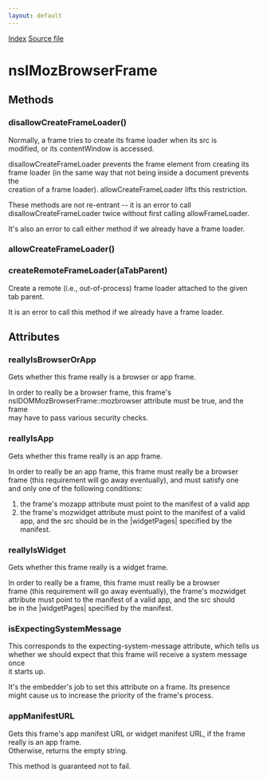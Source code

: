 ```yaml
---
layout: default
---
```

<div id='links'><a href="../index.html">Index</a>
<a href="http://dxr.mozilla.org/mozilla-central/source/dom/interfaces/html/nsIMozBrowserFrame.idl">Source file</a>
</div>

# nsIMozBrowserFrame #

## Methods ##

### disallowCreateFrameLoader() ###
  
Normally, a frame tries to create its frame loader when its src is  
modified, or its contentWindow is accessed.  
  
disallowCreateFrameLoader prevents the frame element from creating its  
frame loader (in the same way that not being inside a document prevents the  
creation of a frame loader).  allowCreateFrameLoader lifts this restriction.  
  
These methods are not re-entrant -- it is an error to call  
disallowCreateFrameLoader twice without first calling allowFrameLoader.  
  
It's also an error to call either method if we already have a frame loader.  
  

### allowCreateFrameLoader() ###

### createRemoteFrameLoader(aTabParent) ###
  
Create a remote (i.e., out-of-process) frame loader attached to the given  
tab parent.  
  
It is an error to call this method if we already have a frame loader.  
  

## Attributes ##

### reallyIsBrowserOrApp ###
  
Gets whether this frame really is a browser or app frame.  
  
In order to really be a browser frame, this frame's  
nsIDOMMozBrowserFrame::mozbrowser attribute must be true, and the frame  
may have to pass various security checks.  
  

### reallyIsApp ###
  
Gets whether this frame really is an app frame.  
  
In order to really be an app frame, this frame must really be a browser  
frame (this requirement will go away eventually), and must satisfy one  
and only one of the following conditions:  
1. the frame's mozapp attribute must point to the manifest of a valid app  
2. the frame's mozwidget attribute must point to the manifest of a valid  
app, and the src should be in the |widgetPages| specified by the manifest.  
  

### reallyIsWidget ###
  
Gets whether this frame really is a widget frame.  
  
In order to really be a frame, this frame must really be a browser  
frame (this requirement will go away eventually), the frame's mozwidget  
attribute must point to the manifest of a valid app, and the src should  
be in the |widgetPages| specified by the manifest.  
  

### isExpectingSystemMessage ###
  
This corresponds to the expecting-system-message attribute, which tells us  
whether we should expect that this frame will receive a system message once  
it starts up.  
  
It's the embedder's job to set this attribute on a frame.  Its presence  
might cause us to increase the priority of the frame's process.  
  

### appManifestURL ###
  
Gets this frame's app manifest URL or widget manifest URL, if the frame  
really is an app frame.  
Otherwise, returns the empty string.  
  
This method is guaranteed not to fail.  
  
